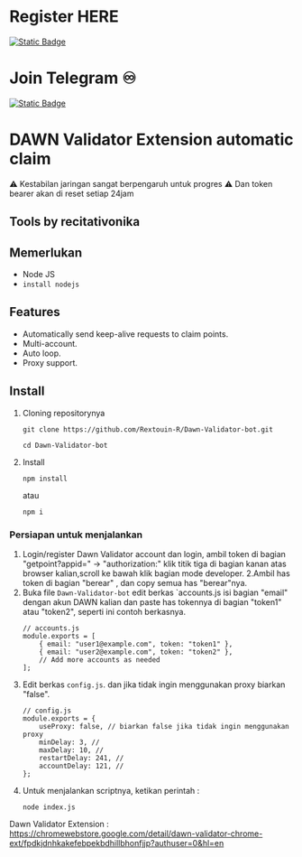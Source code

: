 # Register HERE
[![Static Badge](https://img.shields.io/badge/Telegram-Bot%20Link-Link?style=for-the-badge&logo=Telegram&logoColor=white&logoSize=auto&color=blue)](https://t.me/birdx2_bot/birdx?startapp=7350641156)

# Join Telegram  ♾︎ 
[![Static Badge](https://img.shields.io/badge/Telegram-Airdrop◾unlimited-Link?style=for-the-badge&logo=Telegram&logoColor=white&logoSize=auto&color=blue)](https://t.me/UNLXairdop)

# DAWN Validator Extension automatic claim
⚠️ Kestabilan jaringan sangat berpengaruh untuk progres
⚠️ Dan token bearer akan di reset setiap 24jam
## Tools by recitativonika

## Memerlukan 
- Node JS
- `install nodejs`

## Features

- Automatically send keep-alive requests to claim points.
- Multi-account.
- Auto loop.
- Proxy support.

## Install
1. Cloning repositorynya
   ```
   git clone https://github.com/Rextouin-R/Dawn-Validator-bot.git
   ```
   ```
   cd Dawn-Validator-bot
   ```
2. Install 
   ```
   npm install
   ```
   atau
   ```
   npm i
   ```
### Persiapan untuk menjalankan

1. Login/register Dawn Validator account dan login, ambil token di bagian "getpoint?appid=" -> "authorization:" klik titik tiga di bagian kanan atas browser kalian,scroll ke bawah klik bagian mode developer. 
2.Ambil has token di bagian "berear" , dan copy semua has "berear"nya.
3. Buka file `Dawn-Validator-bot` edit berkas `accounts.js isi bagian "email" dengan akun DAWN kalian dan paste has tokennya di bagian "token1" atau "token2", seperti ini contoh berkasnya.
	```
	// accounts.js
	module.exports = [
		{ email: "user1@example.com", token: "token1" },
		{ email: "user2@example.com", token: "token2" },
		// Add more accounts as needed
	];
	```
4. Edit berkas `config.js`. dan jika tidak ingin menggunakan proxy biarkan "false".
	```
	// config.js
	module.exports = {
	    useProxy: false, // biarkan false jika tidak ingin menggunakan proxy
	    minDelay: 3, // 
	    maxDelay: 10, // 
	    restartDelay: 241, // 
	    accountDelay: 121, //
	};
	```
5. Untuk menjalankan scriptnya, ketikan perintah :
    ```
    node index.js
    ```
	
	
	
Dawn Validator Extension : https://chromewebstore.google.com/detail/dawn-validator-chrome-ext/fpdkjdnhkakefebpekbdhillbhonfjjp?authuser=0&hl=en

